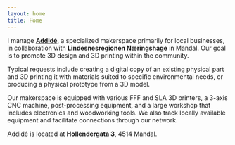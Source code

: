 ```yaml
---
layout: home
title: Home
---
```


I manage [**Addidé**](https://www.addide.no), a specialized makerspace primarily for local businesses, in collaboration with **Lindesnesregionen Næringshage** in Mandal. Our goal is to promote 3D design and 3D printing within the community.

Typical requests include creating a digital copy of an existing physical part and 3D printing it with materials suited to specific environmental needs, or producing a physical prototype from a 3D model.

Our makerspace is equipped with various FFF and SLA 3D printers, a 3-axis CNC machine, post-processing equipment, and a large workshop that includes electronics and woodworking tools. We also track locally available equipment and facilitate connections through our network.

Addidé is located at **Hollendergata 3**, 4514 Mandal.